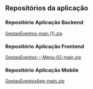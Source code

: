 ## Repositórios da aplicação

### Repositório Aplicação Backend

[GestaoEventos-main (1).zip](https://github.com/user-attachments/files/18068732/GestaoEventos-main.1.zip)

### Repositório Aplicação Frontend

[GestaoEventos---Menu-02-main.zip](https://github.com/user-attachments/files/18068740/GestaoEventos---Menu-02-main.zip)

### Repositório Aplicação Mobile

[GestaoEventosApp-main.zip](https://github.com/user-attachments/files/18068749/GestaoEventosApp-main.zip)
